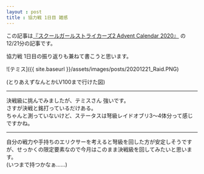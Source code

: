 ```yaml
---
layout : post
title : 協力戦 1日目 雑感
---
```


この記事は[『スクールガールストライカーズ2 Advent Calendar 2020』](https://adventar.org/calendars/5395) の12/21分の記事です。

協力戦 1日目の振り返りも兼ねて書こうと思います。

![テミス]({{ site.baseurl }}/assets/images/posts/20201221_Raid.PNG)

(とりあえずなんとかLV100まで行けた図)

---

決戦級に挑んでみましたが、テミスさん 強いです。  
さすが決戦と銘打っているだけある。  
ちゃんと測っていないけど、ステータスは弩級レイドオブリ3～4体分って感じですかね。

---

自分の戦力や手持ちのエリクサーを考えると弩級を回した方が安定しそうですが、せっかくの限定要素なので今月はこのまま決戦級を回してみたいと思います。  
(いつまで持つかなぁ……)

